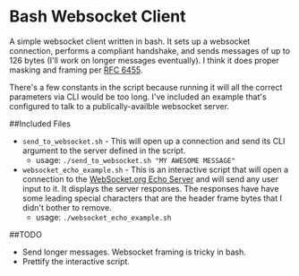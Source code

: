 Bash Websocket Client
=====================

A simple websocket client written in bash. It sets up a websocket connection, performs a compliant handshake, and sends messages of up to 126 bytes (I'll work on longer messages eventually). I think it does proper masking and framing per [RFC 6455](https://tools.ietf.org/html/rfc6455).

There's a few constants in the script because running it will all the correct parameters via CLI would be too long. I've included an example that's configured to talk to a publically-availble websocket server.

##Included Files

  * `send_to_websocket.sh` - This will open up a connection and send its CLI argument to the server defined in the script.
    * usage: `./send_to_websocket.sh "MY AWESOME MESSAGE"`
  * `websocket_echo_example.sh` - This is an interactive script that will open a connection to the [WebSocket.org Echo Server](http://www.websocket.org/echo.html) and will send any user input to it. It displays the server responses. The responses have have some leading special characters that are the header frame bytes that I didn't bother to remove.
    * usage: `./websocket_echo_example.sh`

##TODO

 * Send longer messages. Websocket framing is tricky in bash.
 * Prettify the interactive script.
